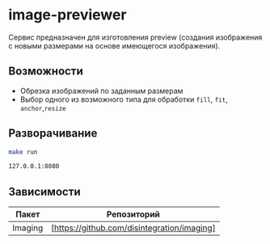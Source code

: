 # image-previewer

Сервис предназначен для изготовления preview (создания изображения с новыми размерами на основе имеющегося изображения).

## Возможности
- Обрезка изображений по заданным размерам
- Выбор одного из возможного типа для обработки ```fill```, ```fit```, ```anchor```,```resize```

## Разворачивание
```sh
make run
```

```sh
127.0.0.1:8080
```

## Зависимости

| Пакет | Репозиторий |
| ------ | ------ |
| Imaging | [https://github.com/disintegration/imaging] |
